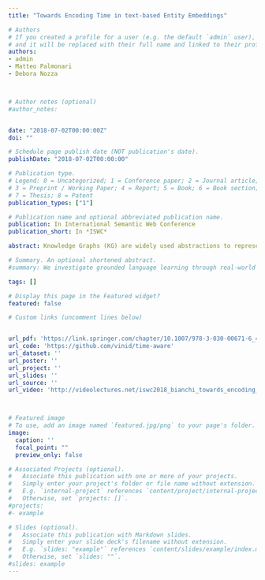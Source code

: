 ```yaml
---
title: "Towards Encoding Time in text-based Entity Embeddings"

# Authors
# If you created a profile for a user (e.g. the default `admin` user), write the username (folder name) here
# and it will be replaced with their full name and linked to their profile.
authors:
- admin
- Matteo Palmonari
- Debora Nozza



# Author notes (optional)
#author_notes:


date: "2018-07-02T00:00:00Z"
doi: ""

# Schedule page publish date (NOT publication's date).
publishDate: "2018-07-02T00:00:00"

# Publication type.
# Legend: 0 = Uncategorized; 1 = Conference paper; 2 = Journal article;
# 3 = Preprint / Working Paper; 4 = Report; 5 = Book; 6 = Book section;
# 7 = Thesis; 8 = Patent
publication_types: ["1"]

# Publication name and optional abbreviated publication name.
publication: In International Semantic Web Conference
publication_short: In *ISWC*

abstract: Knowledge Graphs (KG) are widely used abstractions to represent entity-centric knowledge. Approaches to embed entities, entity types and relations represented in the graph into vector spaces - often referred to as KG embeddings - have become increasingly popular for their ability to capture the similarity between entities and support other reasoning tasks. However, representation of time has received little attention in these approaches. In this work, we make a first step to encode time into vector-based entity representations using a text-based KG embedding model named Typed Entity Embeddings (TEEs). In TEEs, each entity is represented by a vector that represents the entity and its type, which is learned from entity mentions found in a text corpus. Inspired by evidence from cognitive sciences and application-oriented concerns, we propose an approach to encode representations of years into TEEs by aggregating the representations of the entities that occur in event-based descriptions of the years. These representations are used to define two time-aware similarity measures to control the implicit effect of time on entity similarity. Experimental results show that the linear order of years obtained using our model is highly correlated with natural time flow and the effectiveness of the time-aware similarity measure proposed to flatten the time effect on entity similarity

# Summary. An optional shortened abstract.
#summary: We investigate grounded language learning through real-world data, by modelling a teacher-learner dynamics through the natural interactions occurring between users and search engines.

tags: []

# Display this page in the Featured widget?
featured: false

# Custom links (uncomment lines below)


url_pdf: 'https://link.springer.com/chapter/10.1007/978-3-030-00671-6_4'
url_code: 'https://github.com/vinid/time-aware'
url_dataset: ''
url_poster: ''
url_project: ''
url_slides: ''
url_source: ''
url_video: 'http://videolectures.net/iswc2018_bianchi_towards_encoding_time/'



# Featured image
# To use, add an image named `featured.jpg/png` to your page's folder.
image:
  caption: ''
  focal_point: ""
  preview_only: false

# Associated Projects (optional).
#   Associate this publication with one or more of your projects.
#   Simply enter your project's folder or file name without extension.
#   E.g. `internal-project` references `content/project/internal-project/index.md`.
#   Otherwise, set `projects: []`.
#projects:
#- example

# Slides (optional).
#   Associate this publication with Markdown slides.
#   Simply enter your slide deck's filename without extension.
#   E.g. `slides: "example"` references `content/slides/example/index.md`.
#   Otherwise, set `slides: ""`.
#slides: example
---
```

